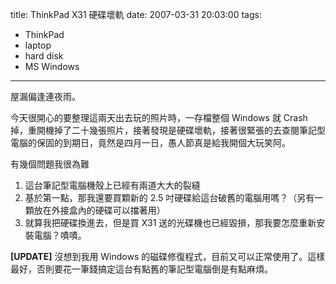 title: ThinkPad X31 硬碟壞軌
date: 2007-03-31 20:03:00
tags: 
- ThinkPad
- laptop
- hard disk
- MS Windows
---

屋漏偏逢連夜雨。

今天很開心的要整理這兩天出去玩的照片時，一存檔整個 Windows 就 Crash 掉，重開機掉了二十幾張照片，接著發現是硬碟壞軌，接著很緊張的去查閱筆記型電腦的保固的到期日，竟然是四月一日，愚人節真是給我開個大玩笑阿。

有幾個問題我很為難

1.  這台筆記型電腦機殼上已經有兩道大大的裂縫
2.  基於第一點，那我還要買顆新的 2.5 吋硬碟給這台破舊的電腦用嗎？（另有一顆放在外接盒內的硬碟可以擋著用）
3.  就算我把硬碟換進去，但是買 X31 送的光碟機也已經毀損，那我要怎麼重新安裝電腦？嘖嘖。

<span style="font-weight: bold;">[UPDATE]</span>
沒想到我用 Windows 的磁碟修復程式，目前又可以正常使用了。這樣最好，否則要花一筆錢搞定這台有點舊的筆記型電腦倒是有點麻煩。